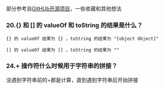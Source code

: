 部分参考自[GitHUb开源项目](https://github.com/CavsZhouyou/Front-End-Interview-Notebook/blob/master/JavaScript/JavaScript.md)，一些收藏和其他想法
### 20.{} 和 [] 的 valueOf 和 toString 的结果是什么？
```
{} 的 valueOf 结果为 {} ，toString 的结果为 "[object Object]"

[] 的 valueOf 结果为 [] ，toString 的结果为 ""
```
### 24.+ 操作符什么时候用于字符串的拼接？
没遇到字符串前的+都是计算，直到遇到字符串后开始拼接

